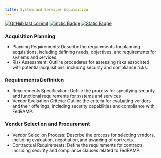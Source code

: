 ```yaml
---
title: System and Services Acquisition
---
```

[![GitHub last commit][commitbadge]][commits]
[![Static Badge](https://img.shields.io/badge/Revision_History-gray?logo=searxng&logoColor=ffffff)][commits]
[![Static Badge](https://img.shields.io/badge/Approved-darkgreen?logo=ticktick&logoColor=ffffff)][commits]

<!--bodytext-->
### Acquisition Planning
* Planning Requirements: Describe the requirements for planning acquisitions, including defining needs, objectives, and requirements for systems and services.
* Risk Assessment: Outline procedures for assessing risks associated with potential acquisitions, including security and compliance risks.
### Requirements Definition
* Requirements Specification: Define the process for specifying security and functional requirements for systems and services.
* Vendor Evaluation Criteria: Outline the criteria for evaluating vendors and their offerings, including security capabilities and compliance with FedRAMP.
### Vendor Selection and Procurement
* Vendor Selection Process: Describe the process for selecting vendors, including evaluation, negotiation, and awarding of contracts.
* Contractual Requirements: Define the requirements for contracts, including security and compliance clauses related to FedRAMP.

<!--ref links -->
[commitbadge]: https://img.shields.io/github/last-commit/jluufigma/grc-docs?path=gov%2Fsa.md&logo=figma&logoColor=white&label=last%20updated&color=darkgreen
[commits]: https://github.com/jluufigma/grc-docs/commits/main/gov/sa.md